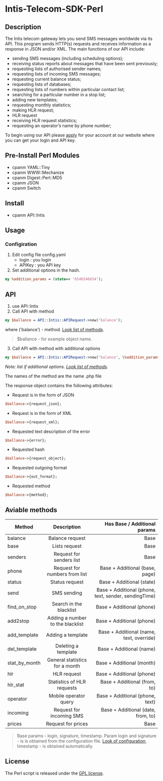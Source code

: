 # Intis-Telecom-SDK-Perl


## Description
The Intis telecom gateway lets you send SMS messages worldwide via its API. This program sends HTTP(s) requests and receives information as a response in JSON and/or XML. The main functions of our API include:

* sending SMS messages (including scheduling options);
* receiving status reports about messages that have been sent previously;
* requesting lists of authorised sender names;
* requesting lists of incoming SMS messages;
* requesting current balance status;
* requesting lists of databases;
* requesting lists of numbers within particular contact list;
* searching for a particular number in a stop list;
* adding new templates;
* requesting monthly statistics;
* making HLR request;
* HLR request
* receiving HLR request statistics;
* requesting an operator’s name by phone number;

To begin using our API please [apply](https://go.intistele.com/external/client/register/) for your account at our website where you can get your login and API key.

## Pre-Install Perl Modules

* cpanm YAML::Tiny
* cpanm WWW::Mechanize
* cpanm Digest::Perl::MD5
* cpanm JSON
* cpanm Switch

## Install

* cpanm API::Intis

## Usage

### Configiration

1. Edit  config file config.yaml
    * login : you login
    * APIKey : you API key
2.  Set additional options in the hash.
```perl
my %addition_params = (state=> '6546546654');
```


## API
1. use API::Intis
2. Call API with method
```perl
my $ballance = API::Intis::APIRequest->new('balance');
```
where ('balance') - method. [Look list of methods](#aviable-methods). 
> $ballance - for example object name.
3. Call API with method with additional options
```perl
my $ballance = API::Intis::APIRequest->new('balance', \%addition_params);
```
*Note: list if  additional options. [Look list of methods](#aviable-methods).*

The names of the method are the name .php file

The response object contains the following attributes:

* Request is in the form of JSON
```perl
$ballance->{request_json};
```
* Request is in the form of XML
```perl
$ballance->{request_xml};
```
* Requested text description of the error
```perl
$ballance->{error};
```
* Requested hash
```perl
$ballance->{request_object};
```
* Requested outgoing format
```perl
$ballance->{out_format};
```
* Requested method
```perl
$ballance->{method};
```

## Aviable methods

| Method   |      Description      | Has Base / Additional params |
|----------|:-------------:|-------------:|
| balance |   Balance request | Base |
| base |     Lists request   | Base |
| senders |  Request for senders list | Base |
| phone |   Request for numbers from list | Base + Additional (base, page)|
| status |   Status request  | Base + Additional (state)|
| send |    SMS sending  | Base + Additional (phone, text, sender, sendingTime)|
| find_on_stop |   Search in the blacklist  | Base + Additional (phone)|
| add2stop |   Adding a number to the blacklist  | Base + Additional (phone)|
| add_template |  Adding a template  | Base + Additional (name, text, override) |
| del_template |  Deleting a template  | Base + Additional (name) |
| stat_by_month |  General statistics for a month  | Base + Additional (month) |
| hlr |   HLR request   | Base + Additional (phone) |
| hlr_stat |   Statistics of HLR requests  | Base + Additional (from, to) |
| operator |   Mobile operator query  | Base + Additional (phone, text) |
| incoming |   Request for incoming SMS  | Base + Additional (date, from, to) |
| prices |   Request for prices  | Base  |

> Base params - login, signature, timestamp. Param login and signature - is is obtained from the configuration file. [Look of configuration](#configiration), timestamp - is obtained automatically.


## License
The Perl script is released under the
[GPL license](https://opensource.org/licenses/GPL-2.0).